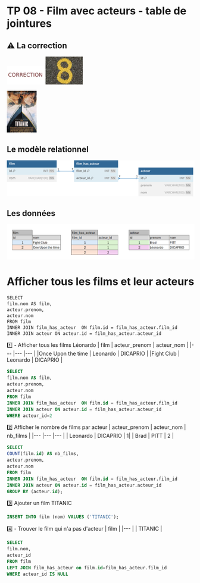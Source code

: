 # TP 08 - Film avec acteurs - table de jointures
## :warning: La correction

<img src="../img/c.webp" width="100">  <img src="../img/num/eight.webp" width="100">


<img src="../img/tp/td7/titanic.webp" width="80">

## Le modèle relationnel
<img src="../img/db-svg/09-film_has_acteur.svg" width="600">

## Les données
<img src="../img/xl/05-jointure.png" width="600">




# Afficher tous les films et leur acteurs
```mysql
SELECT 
film.nom AS film,
acteur.prenom,
acteur.nom
FROM film
INNER JOIN film_has_acteur  ON film.id = film_has_acteur.film_id
INNER JOIN acteur ON acteur.id = film_has_acteur.acteur_id
```

:one: - Afficher tous les films Léonardo
| film | acteur_prenom | acteur_nom |
|--- |--- |--- |
|Once Upon the time |  Leonardo | DICAPRIO |
|Fight Club |  Leonardo | DICAPRIO |

```sql
SELECT 
film.nom AS film,
acteur.prenom,
acteur.nom
FROM film
INNER JOIN film_has_acteur  ON film.id = film_has_acteur.film_id
INNER JOIN acteur ON acteur.id = film_has_acteur.acteur_id
WHERE acteur_id=2
```
:two: Afficher le nombre de films par acteur
| acteur_prenom | acteur_nom |  nb_films | 
|--- |--- |--- |
|  Leonardo | DICAPRIO | 1|
| Brad | PITT | 2 |

```sql
SELECT 
COUNT(film.id) AS nb_films,
acteur.prenom,
acteur.nom
FROM film
INNER JOIN film_has_acteur  ON film.id = film_has_acteur.film_id
INNER JOIN acteur ON acteur.id = film_has_acteur.acteur_id
GROUP BY (acteur.id);
```

:three: Ajouter un film TITANIC
```sql
INSERT INTO film (nom) VALUES ('TITANIC');
```
:four: - Trouver le film qui n'a pas d'acteur
| film | 
|--- |
|  TITANIC |


```sql
SELECT 
film.nom, 
acteur_id
FROM film
LEFT JOIN film_has_acteur on film.id=film_has_acteur.film_id
WHERE acteur_id IS NULL
```
